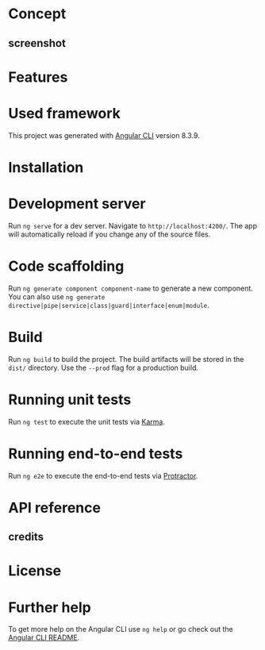 # Concept

## screenshot

# Features

# Used framework
This project was generated with [Angular CLI](https://github.com/angular/angular-cli) version 8.3.9.

# Installation

# Development server

Run `ng serve` for a dev server. Navigate to `http://localhost:4200/`. The app will automatically reload if you change any of the source files.

# Code scaffolding

Run `ng generate component component-name` to generate a new component. You can also use `ng generate directive|pipe|service|class|guard|interface|enum|module`.

# Build

Run `ng build` to build the project. The build artifacts will be stored in the `dist/` directory. Use the `--prod` flag for a production build.

# Running unit tests

Run `ng test` to execute the unit tests via [Karma](https://karma-runner.github.io).

# Running end-to-end tests

Run `ng e2e` to execute the end-to-end tests via [Protractor](http://www.protractortest.org/).

# API reference

## credits

# License

# Further help

To get more help on the Angular CLI use `ng help` or go check out the [Angular CLI README](https://github.com/angular/angular-cli/blob/master/README.md).
